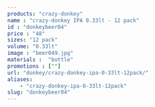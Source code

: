 ```yaml
---
products: "crazy-donkey"
name : "crazy-donkey IPA 0.33lt - 12 pack"
id : "donkeybeer04"
price : "48"
sizes: "12 pack"
volume: "0.33lt"
image : "beer049.jpg"
materials :  "bottle"
promotions : [""]
url: "donkey/crazy-donkey-ipa-0-33lt-12pack/"
aliases: 
    - "crazy-donkey-ipa-0-33lt-12pack"
slug: "donkeybeer04"
---
```

